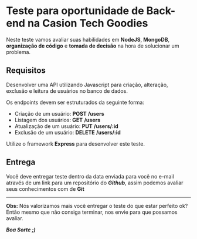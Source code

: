 # Teste para oportunidade de Back-end na Casion Tech Goodies

Neste teste vamos avaliar suas habilidades em **NodeJS**, **MongoDB**, **organização de código** e **tomada de decisão** na hora de solucionar um problema.

## Requisitos

Desenvolver uma API utilizando Javascript para criação, alteração, exclusão e leitura de usuários no banco de dados.

Os endpoints devem ser estruturados da seguinte forma:

- Criação de um usuário: **POST** **/users**
- Listagem dos usuários: **GET** **/users**
- Atualização de um usuário: **PUT** **/users/:id**
- Exclusão de um usuário: **DELETE** **/users/:id**

Utilize o framework **Express** para desenvolver este teste.

## Entrega

Você deve entregar teste dentro da data enviada para você no e-mail através de um link para um repositório do ***Github***, assim podemos avaliar seus conhecimentos com de **Git**

<hr>

**Obs:** Nós valorizamos mais você entregar o teste do que estar perfeito ok? Então mesmo que não consiga terminar, nos envie para que possamos avaliar.

***Boa Sorte ;)***